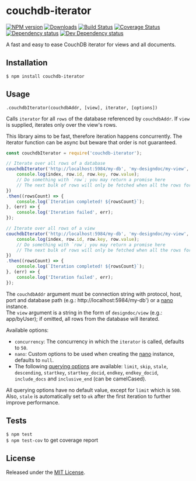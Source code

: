 # couchdb-iterator

[![NPM version][npm-image]][npm-url] [![Downloads][downloads-image]][npm-url] [![Build Status][travis-image]][travis-url] [![Coverage Status][coveralls-image]][coveralls-url] [![Dependency status][david-dm-image]][david-dm-url] [![Dev Dependency status][david-dm-dev-image]][david-dm-dev-url]

[npm-url]:https://npmjs.org/package/couchdb-iterator
[downloads-image]:http://img.shields.io/npm/dm/couchdb-iterator.svg
[npm-image]:http://img.shields.io/npm/v/couchdb-iterator.svg
[travis-url]:https://travis-ci.org/IndigoUnited/node-couchdb-iterator
[travis-image]:http://img.shields.io/travis/IndigoUnited/node-couchdb-iterator/master.svg
[coveralls-url]:https://coveralls.io/r/IndigoUnited/node-couchdb-iterator
[coveralls-image]:https://img.shields.io/coveralls/IndigoUnited/node-couchdb-iterator/master.svg
[david-dm-url]:https://david-dm.org/IndigoUnited/node-couchdb-iterator
[david-dm-image]:https://img.shields.io/david/IndigoUnited/node-couchdb-iterator.svg
[david-dm-dev-url]:https://david-dm.org/IndigoUnited/node-couchdb-iterator#info=devDependencies
[david-dm-dev-image]:https://img.shields.io/david/dev/IndigoUnited/node-couchdb-iterator.svg

A fast and easy to ease CouchDB iterator for views and all documents.


## Installation

`$ npm install couchdb-iterator`


## Usage

`.couchdbIterator(couchdbAddr, [view], iterator, [options])`

Calls `iterator` for all `rows` of the database referenced by `couchdbAddr`.
If `view` is supplied, iterates only over the view's rows.

This library aims to be fast, therefore iteration happens concurrently. The iterator function can be async but beware that order
is not guaranteed.

```js
const couchdbIterator = require('couchdb-iterator');

// Iterate over all rows of a database
couchdbIterator('http://localhost:5984/my-db', 'my-designdoc/my-view', (row, index) => {
    console.log(index, row.id, row.key, row.value);
    // Do something with `row`; you may return a promise here
    // The next bulk of rows will only be fetched when all the rows for the current page are handled
})
.then((rowsCount) => {
    console.log(`Iteration completed! ${rowsCount}`);
}, (err) => {
    console.log('Iteration failed', err);
});

// Iterate over all rows of a view
couchdbIterator('http://localhost:5984/my-db', 'my-designdoc/my-view', (row, index) => {
    console.log(index, row.id, row.key, row.value);
    // Do something with `row`; you may return a promise here
    // The next bulk of rows will only be fetched when all the rows for the current page are handled
})
.then((rowsCount) => {
    console.log(`Iteration completed! ${rowsCount}`);
}, (err) => {
    console.log('Iteration failed', err);
});
```

The `couchdbAddr` argument must be connection string with protocol, host, port and database path (e.g.: http://localhost:5984/my-db') or a [nano](https://www.npmjs.com/package/nano) instance.   
The `view` argument is a string in the form of `designdoc/view` (e.g.: app/byUser); if omitted, all rows from the database will iterated.

Available options:

- `concurrency`: The concurrency in which the `iterator` is called, defaults to `50`.
- `nano`: Custom options to be used when creating the [nano]((https://www.npmjs.com/package/nano)) instance, defaults to `null`.
- The following [querying options](https://wiki.apache.org/couchdb/HTTP_view_API) are available: `limit`, `skip`, `stale`, `descending`, `startkey`, `startkey_docid`, `endkey`, `endkey_docid`, `include_docs` and `inclusive_end` (can be camelCased).

All querying options have no default value, except for `limit` which is `500`. Also, `stale` is automatically set to `ok` after the first iteration to further improve performance.


## Tests

`$ npm test`   
`$ npm test-cov` to get coverage report


## License

Released under the [MIT License](http://www.opensource.org/licenses/mit-license.php).
